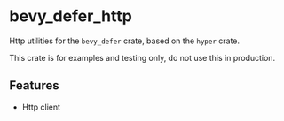 # bevy_defer_http

Http utilities for the `bevy_defer` crate, based on the `hyper` crate.

This crate is for examples and testing only, do not use this in production.

## Features

* Http client
